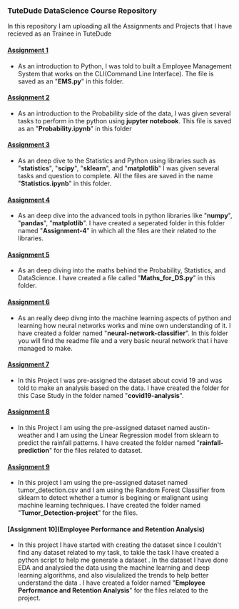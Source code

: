 ### TuteDude DataScience Course Repository

In this repository I am uploading all the Assignments and Projects that I have recieved as an Trainee in TuteDude

#### [Assignment 1](EMS.py)
- As an introduction to Python, I was told to built a Employee Management System that works on the CLI(Command Line Interface). The file is saved as an "__EMS.py__" in this folder.

#### [Assignment 2](Probability.ipynb)
- As an introduction to the Probability side of the data, I was given several tasks to perform in the python using __jupyter notebook__. This file is saved as an "__Probability.ipynb__" in this folder

#### [Assignment 3](Statistics.ipynb) 
- As an deep dive to the Statistics and Python using libraries such as "__statistics__", "__scipy__", "__sklearn__", and "__matplotlib__" I was given several tasks and question to complete. All the files are saved in the name "__Statistics.ipynb__" in this folder.

#### [Assignment 4](Assignment-4)
- As an deep dive into the advanced tools in python libraries like "__numpy__", "__pandas__", "__matplotlib__". I have created a seperated folder in this folder named "__Assignment-4__" in which all the files are their related to the libraries.

#### [Assignment 5](Maths_for_DS.py)
- As an deep diving into the maths behind the Probability, Statistics, and DataScience. I have created a file called "__Maths_for_DS.py__" in this folder.

#### [Assignment 6](neural-network-classifier)
- As an really deep divng into the machine learning aspects of python and learning how neural networks works and mine own understanding of it. I have created a folder named "__neural-network-classifier__". In this folder you will find the readme file and a very basic neural network that i have managed to make.

#### [Assignment 7](covid19-analysis)
- In this Project I was pre-assigned the dataset about covid 19 and was told to make an analysis based on the data. I have created the folder for this Case Study in the folder named "__covid19-analysis__". 

#### [Assignment 8](rainfall-prediction)
- In this Project I am using the pre-assigned dataset named austin-weather and I am using the Linear Regression model from sklearn to predict the rainfall patterns. I have created the folder named "__rainfall-prediction__" for the files related to dataset.

#### [Assignment 9](Tumor_Detection-project)
- In this project I am using the pre-assigned dataset named tumor_detection.csv and I am using the Random Forest Classifier from sklearn to detect whether a tumor is begining or malignant using machine learning techniques. I have created the folder named "__Tumor_Detection-project__" for the files.

#### [Assignment 10](Employee Performance and Retention Analysis)
- In this project I have started with creating the dataset since I couldn't find any dataset related to my task, to takle the task I have created a python script to help me generate a dataset . In the dataset I have done EDA and analysied the data using the machine learning and deep learning algorithms, and also visulalized the trends to help better understand the data . I have created a folder named "__Employee Performance and Retention Analysis__" for the files related to the project.
